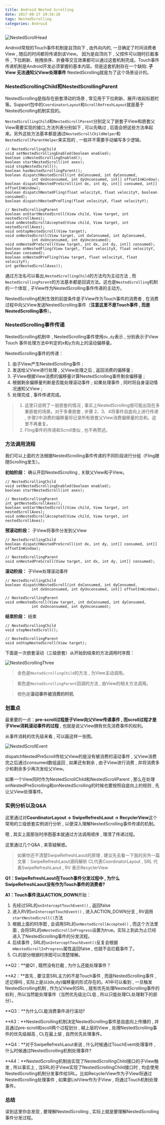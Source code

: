 ```yaml
---
title: Android Nested Scrolling
date: 2017-08-27 19:34:18
tags: NestedScrolling
categories: Android
---
```


![NestedScrollHead](http://otiwf3ulm.bkt.clouddn.com/1301a18845a986101aa7bbbbca4ff8c0.png)

Android常规的Touch事件机制是自顶向下 , 由外向内的, 一旦确定了时间消费者View , 随后的时间都将传递到该View。 因为是自顶向下 , 父控件可以随时拦截事件 , 下拉刷新、拖拽排序、折叠等交互效果都可以通过这套机制完成。Touch事件传递机制是Android开发必须掌握的基本内容。但是这套机制存在一个缺陷: **子View 无法通知父View处理事件** NestedScrolling就是为了这个场景设计的。

### NestedScrollingChild和NestedScrollingParent

NestedScrolling是指存在嵌套滑动的场景 , 常见用于下拉刷新、展开/收起标题栏等。Support包中的`CoordinatorLayout`和`ScrollRefreshLayout`就是基于NestedScrolling机制实现的。

`NestedScrollingChild`和`NestedScrollParent`分别定义了嵌套子View和嵌套父View需要实现的接口,方法列表分别如下 , 可以先略过 , 后面会把这些方法串起来。另外这些方法基本都是通过`NestedScrollChildHelper`和`NestedScrollParentHelper`来实现的 , 一般并不需要手动编写多少逻辑。

```
// NestedScrollingChild
void setNestedScrollingEnabled(boolean enabled);
boolean isNestedScrollingEnabled();
boolean startNestedScroll(int axes);
void stopNestedScroll();
boolean hasNestedScrollingParent();
boolean dispatchNestedScroll(int dxConsumed, int dyConsumed,
            int dxUnconsumed, int dyUnconsumed, int[] offsetInWindow);
boolean dispatchNestedPreScroll(int dx, int dy, int[] consumed, int[] offsetInWindow);
boolean dispatchNestedFling(float velocityX, float velocityY, boolean consumed);
boolean dispatchNestedPreFling(float velocityX, float velocityY);
```

```
// NestedScrollingParent
boolean onStartNestedScroll(View child, View target, int nestedScrollAxes);
void onNestedScrollAccepted(View child, View target, int nestedScrollAxes);
void onStopNestedScroll(View target);
void onNestedScroll(View target, int dxConsumed, int dyConsumed,
            int dxUnconsumed, int dyUnconsumed);
void onNestedPreScroll(View target, int dx, int dy, int[] consumed);
boolean onNestedFling(View target, float velocityX, float velocityY, boolean consumed);
boolean onNestedPreFling(View target, float velocityX, float velocityY);
int getNestedScrollAxes();
```

通过方法名可以看出,`NestedScrollingChild`的方法均为主动方法 , 而`NestedScrollingParent`的方法基本都是回调方法。这也是`NestedScrolling`机制的一个体现 , 子View作为NestedScrolling事件传递的主动方。

NestedScrolling机制生效的前提条件是子View作为Touch事件的消费者 , 在消费过程中向父View发送NestedScrolling事件（**注意这里不是Touch事件 , 而是NestedScrolling事件**）。

### NestedScrolling事件传递

NestedScrolling机制中 , NestedScrolling事件使用`dx,dy`表示 , 分别表示子View Touch 事件处理方法中判定的x和y方向上的滚动偏移量。

NestedScrolling事件的传递：
1. 由子View产生NestedScrolling事件 ;
2. 发送给父View进行处理 , 父View处理之后 , 返回消费的偏移量 ;
3. 子View根据View消费的偏移量计算NestedScrolling事件剩余偏移量 ;
4. 根据剩余偏移量判断是否能处理滚动事件 ; 如果处理事件 , 同时将自身滚动情况通知父View ;
5. 处理完成 , 事件传递完成。

> 1. 这里只说明了一层嵌套的情况 , 事实上NestedScrolling很可能出现在多重嵌套的场景。对于多重嵌套 , 步骤 2、3、4将事件自底向上进行传递 , 步骤2中消费的偏移量将记录所有嵌套父View消费偏移量的总和。这里不再重复。
> 2. Fling事件的传递和Scroll类似 , 也不再赘述。

### 方法调用流程

我们可以上面的方法根据NestedScrolling事件传递的不同阶段进行分组（Fling跟随Scrolling发生）。

**初始阶段：** 确认开启NestedScrolling , 关联父View和子View。

```
// NestedScrollingChild
void setNestedScrollingEnabled(boolean enabled);
boolean startNestedScroll(int axes);
```

```
// NestedScrollingParent
int getNestedScrollAxes();
boolean onStartNestedScroll(View child, View target, int nestedScrollAxes);
void onNestedScrollAccepted(View child, View target, int nestedScrollAxes);
```

**预滚动阶段：** 子View将事件分发到父View

```
// NestedScrollingChild
boolean dispatchNestedPreScroll(int dx, int dy, int[] consumed, int[] offsetInWindow);
```

```
// NestedScrollingParent
void onNestedPreScroll(View target, int dx, int dy, int[] consumed);
```

**滚动阶段：** 子View处理滚动事件

```
// NestedScrollingChild
boolean dispatchNestedScroll(int dxConsumed, int dyConsumed,
            int dxUnconsumed, int dyUnconsumed, int[] offsetInWindow);
```

```
// NestedScrollingParent
void onNestedScroll(View target, int dxConsumed, int dyConsumed,
            int dxUnconsumed, int dyUnconsumed);
```

**结束阶段：** 结束

```
// NestedScrollingChild
void stopNestedScroll();
```

```
// NestedScrollingParent
void onStopNestedScroll(View target);
```

下面是一次嵌套滚动（三级嵌套）从开始到结束的方法调用时序图：

![NestedScrollingThree](http://otiwf3ulm.bkt.clouddn.com/38b0dbd0d45c8dc0ba9c09b17df82467.png)

> 金色是`NestedScrollingChild`的方法 , 为View主动调用。

> 紫色是`NestedScrollingParent`回调的方法 , 由View的相关方法调用。

> 橙色是**滚动事件被消费的时机**

### 划重点

最重要的一点：**pre-scroll过程是子View向父View传递事件 , 而scroll过程才是子View消耗滚动事件的过程** , 也就是说父View拥有优先消费事件的权利。

从事件消耗的优先级来看 , 可以画这样一张图。

![NestedScrollEvent](http://otiwf3ulm.bkt.clouddn.com/89ad50e20fd57910556a37b5cfbcb689.png)

dispatchNestedPreScroll传给父View的是没有被消费的滚动事件 , 父View消费完之后通过consumed数组返回 , 如果还有剩余 , 由子View进行消费 , 并将消费多少和剩余多少再次发给父View。

如果一个View同时作为NestedScrollChild和NestedScrollParent , 那么在处理 onNestedPreScrolling和onNestedScrolling的时候也要按照自底向上的规则 , 先让父View处理事件。

### 实例分析以及Q&A

这里通过对**CoordinatorLayout -> SwipeRefreshLaout -> RecyclerView**这个常用的三级嵌套实例进行分析 , 以便深入理解NestedScrolling事件传递的机制。

嗯 , 其实上面那张时序图基本就通过方法调用顺序 , 理清了传递过程。

这里通过几个Q&A , 来答疑解惑。

> 如果你还不清楚SwipeRefreshLaout的原理 , 建议先去看一下我的另外一篇文章：SwipeRefreshLaout源码解析
> CL代表CoordinatorLayout , SRL 代表SwipeRefreshLaout , RV 表示RecyclerView

**Q1：SwipeRefreshLaout在Touch事件分发过程中 , 为什么SwipeRefreshLaout没有作为Touch事件的消费者?**

**A1：**Touch事件流从**ACTION_DOWN**开始：

1. 先经过SRL的`onInterceptTouchEvent()` , 返回false
2. 进入RV的`onInterceptTouchEvent()` , 进入ACTION_DOWN分支 , RV调用`startNestedScroll()`方法
3. 根据上面的时序图 , 会调用SRL的`onNestedScrollAccepted()` , 而这个方法里面 , 会将SRL的`mNestedScrollInProgress`设置为true。实际上到此为止已经进入了NestedScrolling事件的分发流程。
4. 后续事件 , SRL的`onInterceptTouchEvent()`反复会根据`mNestedScrollInProgress`属性返回false , 也就不会拦截事件了。
5. CL的部分根据时序图可以清楚理解。

**Q2：**接Q1 , 既然没有拦截 , 为什么还能处理事件？

**A2：**首先 , 要注意SRL主力的不是Touch事件 , 而是NestedScrolling事件 , 还记得吗 , 实际上是以(dx,dy)偏移量的形式存在的。A1中可以看到 , 一旦触发NestedScrolling机制 , 作为父View的SRL , 就有优先处理NestedScrolling事件的权利 , 所以当然能处理事件（当然优先级比CL低 , 所以只能处理CL处理剩下的部分）。

**Q3：**为什么CL能消费事件进行滚动?

**A3：**NestedScrolling机制决定NestedScrolling事件是自底向上传播的 , 并且通过pre-scroll和scoll两个过程划分 , 越上层的View , 处理NestedScrolling事件的优先级越高 , CL在最上层 , 自然优先处理事件。

**Q4：**对于SwipeRefreshLaout来说 , 什么时候通过TouchEvent处理事件 , 什么时候通过NestedScrolling机制处理事件?

**A4：**NestedScrolling机制由实现了NestedScrollingChild接口的子View触发 , 所以事实上 , 当SRL的子View实现了NestedScrollingChild接口时 , 均会使用NestedScrolling机制分发事件给SRL。比如RecyclerView作为子View将通过NestedScrolling处理事件 , 如果是ListView作为子View , 将通过Touch机制处理事件。

### 总结

读到这里你会发现 , 要理解NestedScrolling , 实际上就是要理解NestedScrolling事件分发过程。
